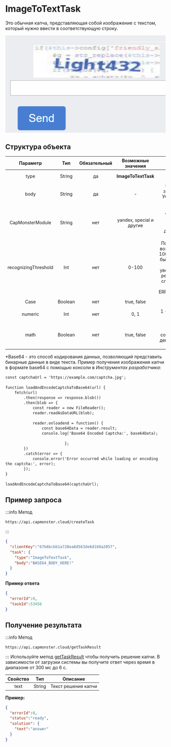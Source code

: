﻿---
sidebar_position: 10
sidebar_label: ImageToTextTask
---

# ImageToTextTask

Это обычная капча, представляющая собой изображение с текстом, который нужно ввести в соответствующую строку. 

![](text-captcha-2.png)

## **Структура объекта**

|**Параметр**|**Тип**|**Обязательный**|**Возможные значения**|**Описание**|
| :-: | :-: | :-: | :-: | :-: |
|type|String|да|**ImageToTextTask**|Определяет тип объекта задачи|
|body|String|да|-|Содержимое файла капчи закодированное в base64*. Убедитесь что шлете его без переносов строки.|
|CapMonsterModule|String|нет|yandex, special и другие|Имя модуля, например “yandex“. Альтернативный способ передачи имени модуля и список всех доступных модулей можно найти [здесь](../api/module-name.md)|
|recognizingThreshold|Int|нет|0-100|Порог распознавания капчи с возможным значением от 0 до 100. Например, если в систему было отправлено значение 90, и задача решилась с уверенностью 80, то деньги за решение не спишутся. В этом случае пользователь получит ответ ERROR_CAPTCHA_UNSOLVABLE.|
|Case|Boolean|нет|true, false|Учитывать регистр при решении или нет. |
|numeric|Int|нет|0, 1|1 - если капча состоит только из цифр|
|math|Boolean|нет|true, false|false — не определено<br />true — капча требует совершения математического действия (например: капча 2 + 6 = вернёт значение 8)|

*Base64 - это способ кодирования данных, позволяющий представить бинарные данные в виде текста. Пример получения изображения капчи в формате base64 с помощью консоли в *Инструментах разработчика*:

```
const captchaUrl = 'https://example.com/captcha.jpg';

function loadAndEncodeCaptchaToBase64(url) {
    fetch(url)
        .then(response => response.blob())
        .then(blob => {
            const reader = new FileReader();
            reader.readAsDataURL(blob);

            reader.onloadend = function() {
                const base64Data = reader.result;                
                console.log('Base64 Encoded Captcha:', base64Data);

                          };
        })
        .catch(error => {
            console.error('Error occurred while loading or encoding the captcha:', error);
        });
}

loadAndEncodeCaptchaToBase64(captchaUrl);

```

## **Пример запроса**

:::info Метод
```http
https://api.capmonster.cloud/createTask
```
:::
```json
{
  "clientKey":"67b6bcbb1a728ea8d563de6d169a2057",
  "task": {
    "type":"ImageToTextTask",
    "body":"BASE64_BODY_HERE!"
  }
}
```


**Пример ответа**
```json
{
  "errorId":0,
  "taskId":53456
}
```

## **Получение результата**
:::info Метод
```http
https://api.capmonster.cloud/getTaskResult
```
:::
Используйте метод [getTaskResult](../api/methods/get-task-result.md) чтобы получить решение капчи. В зависимости от загрузки системы вы получите ответ через время в диапазоне от 300 мс до 6 с.

|**Свойство**|**Тип**|**Описание**|
| :-: | :-: | :-: |
|text|String|Текст решения капчи|

**Пример:**
```json
{
  "errorId":0,
  "status":"ready",
  "solution": {
    "text":"answer"
  }
}
```
